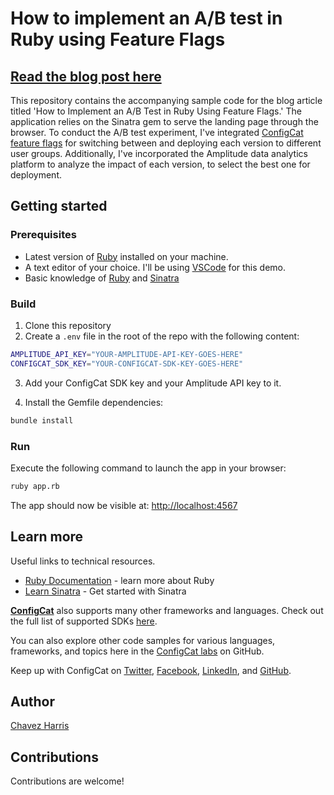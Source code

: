 # How to implement an A/B test in Ruby using Feature Flags

## [Read the blog post here](https://configcat.com/blog/)

This repository contains the accompanying sample code for the blog article titled 'How to Implement an A/B Test in Ruby Using Feature Flags.' The application relies on the Sinatra gem to serve the landing page through the browser. To conduct the A/B test experiment, I've integrated [ConfigCat feature flags](https://configcat.com) for switching between and deploying each version to different user groups. Additionally, I've incorporated the Amplitude data analytics platform to analyze the impact of each version, to select the best one for deployment.

## Getting started

### Prerequisites

- Latest version of [Ruby](https://www.ruby-lang.org/en/downloads/) installed on your machine.
- A text editor of your choice. I'll be using [VSCode](https://code.visualstudio.com/download) for this demo.
- Basic knowledge of [Ruby](https://www.ruby-lang.org/en/) and [Sinatra](https://sinatrarb.com/)

### Build

1. Clone this repository
2. Create a `.env` file in the root of the repo with the following content:

```sh
AMPLITUDE_API_KEY="YOUR-AMPLITUDE-API-KEY-GOES-HERE"
CONFIGCAT_SDK_KEY="YOUR-CONFIGCAT-SDK-KEY-GOES-HERE"
```

3. Add your ConfigCat SDK key and your Amplitude API key to it.

4. Install the Gemfile dependencies:

```sh
bundle install
```

### Run

Execute the following command to launch the app in your browser:

```sh
ruby app.rb
```

The app should now be visible at: <http://localhost:4567>

## Learn more

Useful links to technical resources.

- [Ruby Documentation](https://www.ruby-lang.org/en/) - learn more about Ruby
- [Learn Sinatra](https://sinatrarb.com/intro.html) - Get started with Sinatra

[**ConfigCat**](https://configcat.com) also supports many other frameworks and languages. Check out the full list of supported SDKs [here](https://configcat.com/docs/sdk-reference/overview/).

You can also explore other code samples for various languages, frameworks, and topics here in the [ConfigCat labs](https://github.com/configcat-labs) on GitHub.

Keep up with ConfigCat on [Twitter](https://twitter.com/configcat), [Facebook](https://www.facebook.com/configcat), [LinkedIn](https://www.linkedin.com/company/configcat/), and [GitHub](https://github.com/configcat).

## Author
[Chavez Harris](https://github.com/codedbychavez)

## Contributions
Contributions are welcome!
